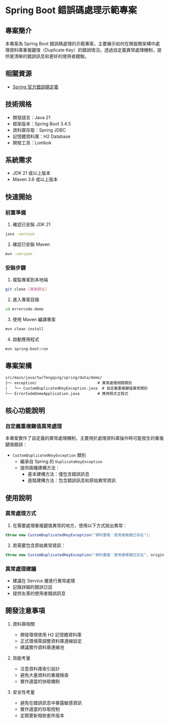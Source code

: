 # Spring Boot 錯誤碼處理示範專案

## 專案簡介
本專案為 Spring Boot 錯誤碼處理的示範專案，主要展示如何在微服務架構中處理資料庫重複鍵值（Duplicate Key）的錯誤情況。透過自定義異常處理機制，提供更清晰的錯誤訊息和更好的使用者體驗。

## 相關資源
- [Spring 官方錯誤碼定義](https://github.com/spring-projects/spring-framework/blob/main/spring-jdbc/src/main/resources/org/springframework/jdbc/support/sql-error-codes.xml)

## 技術規格
- 開發語言：Java 21
- 框架版本：Spring Boot 3.4.5
- 資料庫存取：Spring JDBC
- 記憶體資料庫：H2 Database
- 開發工具：Lombok

## 系統需求
- JDK 21 或以上版本
- Maven 3.6 或以上版本

## 快速開始
### 前置準備
1. 確認已安裝 JDK 21
```bash
java -version
```

2. 確認已安裝 Maven
```bash
mvn -version
```

### 安裝步驟
1. 複製專案到本地端
```bash
git clone [專案網址]
```

2. 進入專案目錄
```bash
cd errorcode-demo
```

3. 使用 Maven 編譯專案
```bash
mvn clean install
```

4. 啟動應用程式
```bash
mvn spring-boot:run
```

## 專案架構
```
src/main/java/tw/fengqing/spring/data/demo/
├── exception/                           # 異常處理相關類別
│   └── CustomDuplicatedKeyException.java  # 自定義重複鍵值異常類別
└── ErrorCodeDemoApplication.java        # 應用程式主程式
```

## 核心功能說明
### 自定義重複鍵值異常處理
本專案實作了自定義的異常處理機制，主要用於處理資料庫操作時可能發生的重複鍵值錯誤：

- `CustomDuplicatedKeyException` 類別
  - 繼承自 Spring 的 `DuplicateKeyException`
  - 提供兩種建構方法：
    - 基本建構方法：僅包含錯誤訊息
    - 進階建構方法：包含錯誤訊息和原始異常資訊

## 使用說明
### 異常處理方式
1. 在需要處理重複鍵值異常的地方，使用以下方式拋出異常：
```java
throw new CustomDuplicatedKeyException("資料重複：使用者帳號已存在");
```

2. 若需要包含原始異常資訊：
```java
throw new CustomDuplicatedKeyException("資料重複：使用者帳號已存在", originalException);
```

### 異常處理建議
- 建議在 Service 層進行異常處理
- 記錄詳細的錯誤日誌
- 提供友善的使用者錯誤訊息

## 開發注意事項
1. 資料庫相關
   - 開發環境使用 H2 記憶體資料庫
   - 正式環境需調整資料庫連線設定
   - 建議實作資料庫連線池

2. 效能考量
   - 注意資料庫索引設計
   - 避免大量資料的重複檢查
   - 實作適當的快取機制

3. 安全性考量
   - 避免在錯誤訊息中暴露敏感資訊
   - 實作適當的存取控制
   - 定期更新相依套件版本
